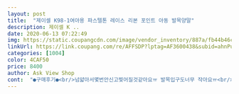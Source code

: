 ```yaml
---
layout: post 
title:  "제이셀 K98-1여아용 파스텔톤 레이스 리본 포인트 아동 발목양말" 
description: 제이셀 K ..
date: 2020-06-13 07:22:49 
img: https://static.coupangcdn.com/image/vendor_inventory/887a/fb44b46c4776ea54638c27cd492127e292a9b58f37c56d2fd14aa139bf49.jpg 
linkUrl: https://link.coupang.com/re/AFFSDP?lptag=AF3600438&subid=ahnPublicAsk&pageKey=258106594&itemId=809495108&vendorItemId=5058834562&traceid=V0-113-d15b056f4b33edaf 
categories: [1004] 
color: 4CAF50 
price: 8400 
author: Ask View Shop 
cont:  "●구매후기●<br/>넘얇아서몇번안신고찢어질것같아요ㅠ 발목입구도너무 작아요ㅠ<br/>디자인 귀엽습니다♡<br/>딸이 너무좋아해서 기분좋으네요<br/>리뷰보니까 망사부분이 잘찢어진다는데<br/>손으로 조물조물 세탁해야겠네요<br/>야리야리 하늘하늘 예쁘니까<br/>얇긴 얇아요 너무요 여름 양말이라 그런걸 수도있는데 ㅎㅎ 신랑이 보더니 몇번신기면 찢어지겠는데 하던걸요 그냥 한철 신길려고요 아.<br/>.<br/>그리고 또 사이즈가 생각보다 작은듯해요 건조기 생각하고 칫수큰걸로했는데 안돌려도 너무 딱맞더라고요<br/>여름양말 그냥 한철 신으려고 샀는데<br/>포장 지퍼팩에 잘 넣어보내주셨어요.<br/> 양말은 사진상과 같이 레이스가 잔잔하니 너무 이쁘네요.<br/> ^^<br/>넘얇아서몇번안신고찢어질것같아요ㅠ 발목입구도너무 작아요ㅠ<br/>디자인 귀엽습니다♡<br/>딸이 너무좋아해서 기분좋으네요<br/>리뷰보니까 망사부분이 잘찢어진다는데<br/>손으로 조물조물 세탁해야겠네요<br/>야리야리 하늘하늘 예쁘니까<br/>얇긴 얇아요 너무요 여름 양말이라 그런걸 수도있는데 ㅎㅎ 신랑이 보더니 몇번신기면 찢어지겠는데 하던걸요 그냥 한철 신길려고요 아.<br/>.<br/>그리고 또 사이즈가 생각보다 작은듯해요 건조기 생각하고 칫수큰걸로했는데 안돌려도 너무 딱맞더라고요<br/>여름양말 그냥 한철 신으려고 샀는데<br/>포장 지퍼팩에 잘 넣어보내주셨어요.<br/> 양말은 사진상과 같이 레이스가 잔잔하니 너무 이쁘네요.<br/> ^^<br/>" 
---
```

